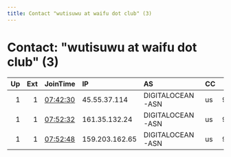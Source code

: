 ```yaml
---
title: Contact "wutisuwu at waifu dot club" (3)
---
```


# Contact: "wutisuwu at waifu dot club" (3)

|   Up |   Ext | JoinTime                                                                                              | IP             | AS               | CC   |   ORp |   Dirp | OS    | Version   | Nickname         |   eFamMembers |
|-----:|------:|:------------------------------------------------------------------------------------------------------|:---------------|:-----------------|:-----|------:|-------:|:------|:----------|:-----------------|--------------:|
|    1 |     1 | [07:42:30](https://nusenu.github.io/OrNetStats/w/relay/CC1F9E0A49E84C937DE32836BF0D387300F54E2B.html) | 45.55.37.114   | DIGITALOCEAN-ASN | us   |  9001 |      0 | Linux | 0.4.7.13  | whatisthisrelay2 |             3 |
|    1 |     1 | [07:52:32](https://nusenu.github.io/OrNetStats/w/relay/2D98C565993941D8CDAFFF2451EBECB6F5965554.html) | 161.35.132.24  | DIGITALOCEAN-ASN | us   |  9001 |      0 | Linux | 0.4.7.13  | whatisthisrelay3 |             3 |
|    1 |     1 | [07:52:48](https://nusenu.github.io/OrNetStats/w/relay/9104C79D906AD7EE4DED8D4D8ED6C10711F511E3.html) | 159.203.162.65 | DIGITALOCEAN-ASN | us   |  9001 |      0 | Linux | 0.4.7.13  | whatisthisrelay1 |             3 |
